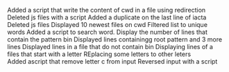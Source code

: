 Added a script that write the content of cwd in a file using redirection
Deleted js files with a script
Added a duplicate on the last line of iacta
Deleted js files
Displayed 10 newest files on cwd
Filtered list to unique words
Added a script to search  word.
Display the number of lines that contain the pattern bin
Displayed lines containingg root pattern and 3 more lines
Displayed lines in a file that do not contain bin
Displaying lines of a files that start with a letter
REplacing some letters to other leters  
Added ascript that remove letter c from input
Reversed input with a script
